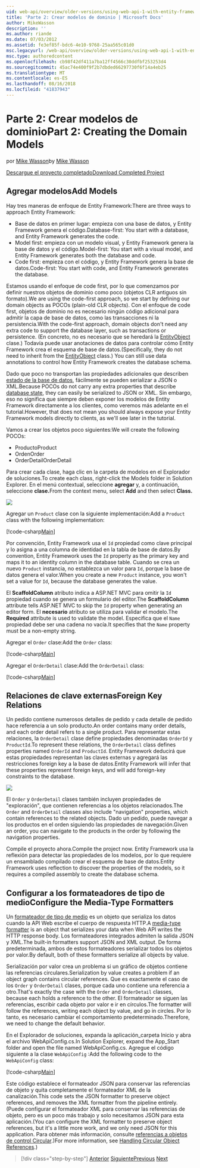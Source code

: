 ```yaml
---
uid: web-api/overview/older-versions/using-web-api-1-with-entity-framework-5/using-web-api-with-entity-framework-part-2
title: 'Parte 2: Crear modelos de dominio | Microsoft Docs'
author: MikeWasson
description: ''
ms.author: riande
ms.date: 07/03/2012
ms.assetid: fe3ef85f-bdc6-4e10-9768-25aa565c01d0
msc.legacyurl: /web-api/overview/older-versions/using-web-api-1-with-entity-framework-5/using-web-api-with-entity-framework-part-2
msc.type: authoredcontent
ms.openlocfilehash: cb98f42df411a7ba12ff4566c30ddfbf253253d4
ms.sourcegitcommit: 45ac74e400f9f2b7dbded66297730f6f14a4eb25
ms.translationtype: MT
ms.contentlocale: es-ES
ms.lasthandoff: 08/16/2018
ms.locfileid: "41837943"
---
```

<a name="part-2-creating-the-domain-models"></a><span data-ttu-id="fc907-102">Parte 2: Crear modelos de dominio</span><span class="sxs-lookup"><span data-stu-id="fc907-102">Part 2: Creating the Domain Models</span></span>
====================
<span data-ttu-id="fc907-103">por [Mike Wasson](https://github.com/MikeWasson)</span><span class="sxs-lookup"><span data-stu-id="fc907-103">by [Mike Wasson](https://github.com/MikeWasson)</span></span>

[<span data-ttu-id="fc907-104">Descargue el proyecto completado</span><span class="sxs-lookup"><span data-stu-id="fc907-104">Download Completed Project</span></span>](http://code.msdn.microsoft.com/ASP-NET-Web-API-with-afa30545)

## <a name="add-models"></a><span data-ttu-id="fc907-105">Agregar modelos</span><span class="sxs-lookup"><span data-stu-id="fc907-105">Add Models</span></span>

<span data-ttu-id="fc907-106">Hay tres maneras de enfoque de Entity Framework:</span><span class="sxs-lookup"><span data-stu-id="fc907-106">There are three ways to approach Entity Framework:</span></span>

- <span data-ttu-id="fc907-107">Base de datos en primer lugar: empieza con una base de datos, y Entity Framework genera el código.</span><span class="sxs-lookup"><span data-stu-id="fc907-107">Database-first: You start with a database, and Entity Framework generates the code.</span></span>
- <span data-ttu-id="fc907-108">Model first: empieza con un modelo visual, y Entity Framework genera la base de datos y el código.</span><span class="sxs-lookup"><span data-stu-id="fc907-108">Model-first: You start with a visual model, and Entity Framework generates both the database and code.</span></span>
- <span data-ttu-id="fc907-109">Code first: empieza con el código, y Entity Framework genera la base de datos.</span><span class="sxs-lookup"><span data-stu-id="fc907-109">Code-first: You start with code, and Entity Framework generates the database.</span></span>

<span data-ttu-id="fc907-110">Estamos usando el enfoque de code first, por lo que comenzamos por definir nuestros objetos de dominio como poco (objetos CLR antiguos sin formato).</span><span class="sxs-lookup"><span data-stu-id="fc907-110">We are using the code-first approach, so we start by defining our domain objects as POCOs (plain-old CLR objects).</span></span> <span data-ttu-id="fc907-111">Con el enfoque de code first, objetos de dominio no es necesario ningún código adicional para admitir la capa de base de datos, como las transacciones ni la persistencia.</span><span class="sxs-lookup"><span data-stu-id="fc907-111">With the code-first approach, domain objects don't need any extra code to support the database layer, such as transactions or persistence.</span></span> <span data-ttu-id="fc907-112">(En concreto, no es necesario que se heredará la [EntityObject](https://msdn.microsoft.com/library/system.data.objects.dataclasses.entityobject.aspx) clase.) Todavía puede usar anotaciones de datos para controlar cómo Entity Framework crea el esquema de base de datos.</span><span class="sxs-lookup"><span data-stu-id="fc907-112">(Specifically, they do not need to inherit from the [EntityObject](https://msdn.microsoft.com/library/system.data.objects.dataclasses.entityobject.aspx) class.) You can still use data annotations to control how Entity Framework creates the database schema.</span></span>

<span data-ttu-id="fc907-113">Dado que poco no transportan las propiedades adicionales que describen [estado de la base de datos](https://msdn.microsoft.com/library/system.data.entitystate.aspx), fácilmente se pueden serializar a JSON o XML.</span><span class="sxs-lookup"><span data-stu-id="fc907-113">Because POCOs do not carry any extra properties that describe [database state](https://msdn.microsoft.com/library/system.data.entitystate.aspx), they can easily be serialized to JSON or XML.</span></span> <span data-ttu-id="fc907-114">Sin embargo, eso no significa que siempre deben exponer los modelos de Entity Framework directamente a los clientes, como veremos más adelante en el tutorial.</span><span class="sxs-lookup"><span data-stu-id="fc907-114">However, that does not mean you should always expose your Entity Framework models directly to clients, as we'll see later in the tutorial.</span></span>

<span data-ttu-id="fc907-115">Vamos a crear los objetos poco siguientes:</span><span class="sxs-lookup"><span data-stu-id="fc907-115">We will create the following POCOs:</span></span>

- <span data-ttu-id="fc907-116">Producto</span><span class="sxs-lookup"><span data-stu-id="fc907-116">Product</span></span>
- <span data-ttu-id="fc907-117">Orden</span><span class="sxs-lookup"><span data-stu-id="fc907-117">Order</span></span>
- <span data-ttu-id="fc907-118">OrderDetail</span><span class="sxs-lookup"><span data-stu-id="fc907-118">OrderDetail</span></span>

<span data-ttu-id="fc907-119">Para crear cada clase, haga clic en la carpeta de modelos en el Explorador de soluciones.</span><span class="sxs-lookup"><span data-stu-id="fc907-119">To create each class, right-click the Models folder in Solution Explorer.</span></span> <span data-ttu-id="fc907-120">En el menú contextual, seleccione **agregar** y, a continuación, seleccione **clase.**</span><span class="sxs-lookup"><span data-stu-id="fc907-120">From the context menu, select **Add** and then select **Class.**</span></span>

![](using-web-api-with-entity-framework-part-2/_static/image1.png)

<span data-ttu-id="fc907-121">Agregar un `Product` clase con la siguiente implementación:</span><span class="sxs-lookup"><span data-stu-id="fc907-121">Add a `Product` class with the following implementation:</span></span>

[!code-csharp[Main](using-web-api-with-entity-framework-part-2/samples/sample1.cs)]

<span data-ttu-id="fc907-122">Por convención, Entity Framework usa el `Id` propiedad como clave principal y lo asigna a una columna de identidad en la tabla de base de datos.</span><span class="sxs-lookup"><span data-stu-id="fc907-122">By convention, Entity Framework uses the `Id` property as the primary key and maps it to an identity column in the database table.</span></span> <span data-ttu-id="fc907-123">Cuando se crea un nuevo `Product` instancia, no establezca un valor para `Id`, porque la base de datos genera el valor.</span><span class="sxs-lookup"><span data-stu-id="fc907-123">When you create a new `Product` instance, you won't set a value for `Id`, because the database generates the value.</span></span>

<span data-ttu-id="fc907-124">El **ScaffoldColumn** atributo indica a ASP.NET MVC para omitir la `Id` propiedad cuando se genera un formulario del editor.</span><span class="sxs-lookup"><span data-stu-id="fc907-124">The **ScaffoldColumn** attribute tells ASP.NET MVC to skip the `Id` property when generating an editor form.</span></span> <span data-ttu-id="fc907-125">El **necesario** atributo se utiliza para validar el modelo.</span><span class="sxs-lookup"><span data-stu-id="fc907-125">The **Required** attribute is used to validate the model.</span></span> <span data-ttu-id="fc907-126">Especifica que el `Name` propiedad debe ser una cadena no vacía.</span><span class="sxs-lookup"><span data-stu-id="fc907-126">It specifies that the `Name` property must be a non-empty string.</span></span>

<span data-ttu-id="fc907-127">Agregar el `Order` clase:</span><span class="sxs-lookup"><span data-stu-id="fc907-127">Add the `Order` class:</span></span>

[!code-csharp[Main](using-web-api-with-entity-framework-part-2/samples/sample2.cs)]

<span data-ttu-id="fc907-128">Agregar el `OrderDetail` clase:</span><span class="sxs-lookup"><span data-stu-id="fc907-128">Add the `OrderDetail` class:</span></span>

[!code-csharp[Main](using-web-api-with-entity-framework-part-2/samples/sample3.cs)]

## <a name="foreign-key-relations"></a><span data-ttu-id="fc907-129">Relaciones de clave externas</span><span class="sxs-lookup"><span data-stu-id="fc907-129">Foreign Key Relations</span></span>

<span data-ttu-id="fc907-130">Un pedido contiene numerosos detalles de pedido y cada detalle de pedido hace referencia a un solo producto.</span><span class="sxs-lookup"><span data-stu-id="fc907-130">An order contains many order details, and each order detail refers to a single product.</span></span> <span data-ttu-id="fc907-131">Para representar estas relaciones, la `OrderDetail` clase define propiedades denominadas `OrderId` y `ProductId`.</span><span class="sxs-lookup"><span data-stu-id="fc907-131">To represent these relations, the `OrderDetail` class defines properties named `OrderId` and `ProductId`.</span></span> <span data-ttu-id="fc907-132">Entity Framework deducirá que estas propiedades representan las claves externas y agregará las restricciones foreign key a la base de datos.</span><span class="sxs-lookup"><span data-stu-id="fc907-132">Entity Framework will infer that these properties represent foreign keys, and will add foreign-key constraints to the database.</span></span>

![](using-web-api-with-entity-framework-part-2/_static/image2.png)

<span data-ttu-id="fc907-133">El `Order` y `OrderDetail` clases también incluyen propiedades de "exploración", que contienen referencias a los objetos relacionados.</span><span class="sxs-lookup"><span data-stu-id="fc907-133">The `Order` and `OrderDetail` classes also include "navigation" properties, which contain references to the related objects.</span></span> <span data-ttu-id="fc907-134">Dado un pedido, puede navegar a los productos en el orden siguiendo las propiedades de navegación.</span><span class="sxs-lookup"><span data-stu-id="fc907-134">Given an order, you can navigate to the products in the order by following the navigation properties.</span></span>

<span data-ttu-id="fc907-135">Compile el proyecto ahora.</span><span class="sxs-lookup"><span data-stu-id="fc907-135">Compile the project now.</span></span> <span data-ttu-id="fc907-136">Entity Framework usa la reflexión para detectar las propiedades de los modelos, por lo que requiere un ensamblado compilado crear el esquema de base de datos.</span><span class="sxs-lookup"><span data-stu-id="fc907-136">Entity Framework uses reflection to discover the properties of the models, so it requires a compiled assembly to create the database schema.</span></span>

## <a name="configure-the-media-type-formatters"></a><span data-ttu-id="fc907-137">Configurar a los formateadores de tipo de medio</span><span class="sxs-lookup"><span data-stu-id="fc907-137">Configure the Media-Type Formatters</span></span>

<span data-ttu-id="fc907-138">Un [formateador de tipo de medio](../../formats-and-model-binding/media-formatters.md) es un objeto que serializa los datos cuando la API Web escribe el cuerpo de respuesta HTTP.</span><span class="sxs-lookup"><span data-stu-id="fc907-138">A [media-type formatter](../../formats-and-model-binding/media-formatters.md) is an object that serializes your data when Web API writes the HTTP response body.</span></span> <span data-ttu-id="fc907-139">Los formateadores integrados admiten la salida JSON y XML.</span><span class="sxs-lookup"><span data-stu-id="fc907-139">The built-in formatters support JSON and XML output.</span></span> <span data-ttu-id="fc907-140">De forma predeterminada, ambos de estos formateadores serializar todos los objetos por valor.</span><span class="sxs-lookup"><span data-stu-id="fc907-140">By default, both of these formatters serialize all objects by value.</span></span>

<span data-ttu-id="fc907-141">Serialización por valor crea un problema si un gráfico de objetos contiene las referencias circulares.</span><span class="sxs-lookup"><span data-stu-id="fc907-141">Serialization by value creates a problem if an object graph contains circular references.</span></span> <span data-ttu-id="fc907-142">Que es exactamente el caso de los `Order` y `OrderDetail` clases, porque cada uno contiene una referencia a otro.</span><span class="sxs-lookup"><span data-stu-id="fc907-142">That's exactly the case with the `Order` and `OrderDetail` classes, because each holds a reference to the other.</span></span> <span data-ttu-id="fc907-143">El formateador se siguen las referencias, escribir cada objeto por valor e ir en círculos.</span><span class="sxs-lookup"><span data-stu-id="fc907-143">The formatter will follow the references, writing each object by value, and go in circles.</span></span> <span data-ttu-id="fc907-144">Por lo tanto, es necesario cambiar el comportamiento predeterminado.</span><span class="sxs-lookup"><span data-stu-id="fc907-144">Therefore, we need to change the default behavior.</span></span>

<span data-ttu-id="fc907-145">En el Explorador de soluciones, expanda la aplicación\_carpeta Inicio y abra el archivo WebApiConfig.cs.</span><span class="sxs-lookup"><span data-stu-id="fc907-145">In Solution Explorer, expand the App\_Start folder and open the file named WebApiConfig.cs.</span></span> <span data-ttu-id="fc907-146">Agregue el código siguiente a la clase `WebApiConfig` :</span><span class="sxs-lookup"><span data-stu-id="fc907-146">Add the following code to the `WebApiConfig` class:</span></span>

[!code-csharp[Main](using-web-api-with-entity-framework-part-2/samples/sample4.cs?highlight=11)]

<span data-ttu-id="fc907-147">Este código establece el formateador JSON para conservar las referencias de objeto y quita completamente el formateador XML de la canalización.</span><span class="sxs-lookup"><span data-stu-id="fc907-147">This code sets the JSON formatter to preserve object references, and removes the XML formatter from the pipeline entirely.</span></span> <span data-ttu-id="fc907-148">(Puede configurar el formateador XML para conservar las referencias de objeto, pero es un poco más trabajo y solo necesitamos JSON para esta aplicación.</span><span class="sxs-lookup"><span data-stu-id="fc907-148">(You can configure the XML formatter to preserve object references, but it's a little more work, and we only need JSON for this application.</span></span> <span data-ttu-id="fc907-149">Para obtener más información, consulte [referencias a objetos de control Circular](../../formats-and-model-binding/json-and-xml-serialization.md#handling_circular_object_references).)</span><span class="sxs-lookup"><span data-stu-id="fc907-149">For more information, see [Handling Circular Object References](../../formats-and-model-binding/json-and-xml-serialization.md#handling_circular_object_references).)</span></span>

> [!div class="step-by-step"]
> <span data-ttu-id="fc907-150">[Anterior](using-web-api-with-entity-framework-part-1.md)
> [Siguiente](using-web-api-with-entity-framework-part-3.md)</span><span class="sxs-lookup"><span data-stu-id="fc907-150">[Previous](using-web-api-with-entity-framework-part-1.md)
[Next](using-web-api-with-entity-framework-part-3.md)</span></span>
